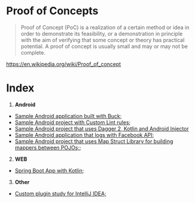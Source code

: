 # Proof of Concepts

> Proof of Concept (PoC) is a realization of a certain method or idea in order to demonstrate its feasibility, or a demonstration in principle with the aim of verifying that some concept or theory has practical potential. A proof of concept is usually small and may or may not be complete.

https://en.wikipedia.org/wiki/Proof_of_concept

# Index
1. **Android**
  * [Sample Android application built with Buck;](https://github.com/edsilfer/proof-of-concepts/tree/master/android-buck-sample)
  * [Sample Android project with Custom Lint rules;](https://github.com/edsilfer/proof-of-concepts/tree/master/android-custom-lint)
  * [Sample Android project that uses Dagger 2, Kotlin and Android Injector](https://github.com/edsilfer/proof-of-concepts/tree/master/android-dagger2)
  * [Sample Android application that logs with Facebook API;](https://github.com/edsilfer/proof-of-concepts/tree/master/android-facebook-login)
  * [Sample Android project that uses Map Struct Library for building mappers between POJOs;](https://github.com/edsilfer/prove-of-concepts/tree/master/android-lib-map-struct);


2. **WEB**
  * [Spring Boot App with Kotlin](https://github.com/edsilfer/prove-of-concepts/tree/master/kotlin-spring-boot);

3. **Other**
  * [Custom plugin study for IntelliJ IDEA;](https://github.com/edsilfer/prove-of-concepts/tree/master/intellij-custom-plugin)
